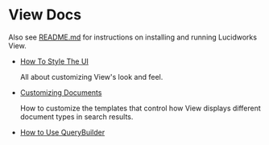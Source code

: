 # View Docs

Also see [README.md](../README.md) for instructions on installing and running Lucidworks View.

* [How To Style The UI](HowToStyleSearchUI.md)

  All about customizing View's look and feel.

* [Customizing Documents](Customizing_Documents.md)

  How to customize the templates that control how View displays different document types in search results.

* [How to Use QueryBuilder](HowToUseQueryBuilder.md)
